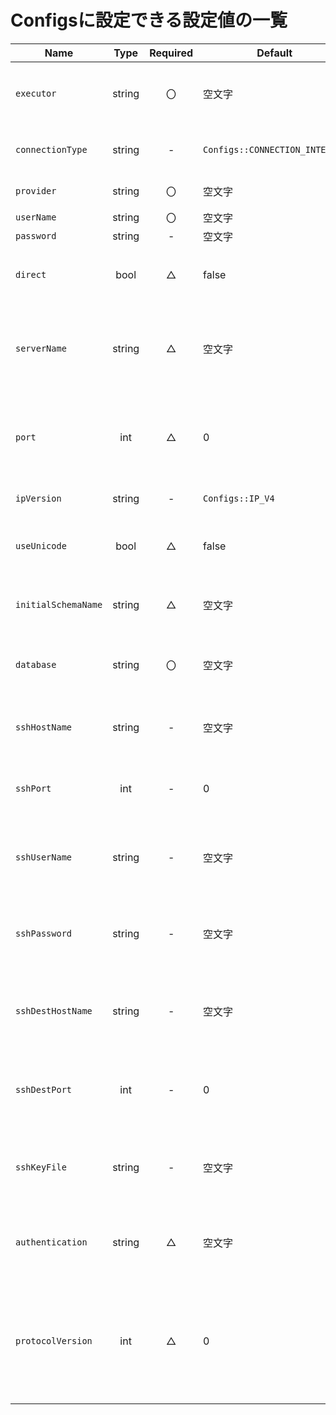 # Configsに設定できる設定値の一覧

| Name | Type | Required | Default | Description |
| --- | :---: | :---: | --- | --- |
| `executor` | string | 〇 | 空文字 | `A5:SQL Mk-2`の実行プログラムのパスを指定します。<br>コマンドラインユーティリティ版を指定してください。 |
| `connectionType` | string | - | `Configs::CONNECTION_INTERNAL` | `Configs::CONNECTION_INTERNAL`のみ。<br>OLEDBには対応していません。 |
| `provider` | string | 〇 | 空文字 | プロバイダ(`Configs::PROVIDER_xx`)を指定します。 |
| `userName` | string | 〇 | 空文字 | ユーザー名を指定します。 |
| `password` | string | - | 空文字 | パスワードを指定します。 |
| `direct` | bool | △ | false | TRUE : 直接接続<br>FALSE : OCI経由での接続<br>以下のプロバイダで使用します。<br>`Oracle` |
| `serverName` | string | △ | 空文字 | データベースサーバを指定します。<br>以下のプロバイダで使用します。<br>`Db2`, `SQL Server`, `PostgreSQL`, `MySQL`, `Interbase`<br>また、プロバイダが`Oracle`で直接接続である場合にも使用します。 |
| `port` | int | △ | 0 | ポート番号を指定します。<br>以下のプロバイダで使用します。<br>`Db2`, `SQL Server`, `PostgreSQL`, `MySQL`, `Interbase`<br>また、プロバイダが`Oracle`で直接接続である場合にも使用します。 |
| `ipVersion` | string | - | `Configs::IP_V4` | 利用するIPバージョン(`Configs::IP_xx`)を指定します。|
| `useUnicode` | bool | △ | false | TRUE : unicodeを使用する<br>FALSE : unicodeを使用しない<br>以下のプロバイダで使用します。<br>`Oracle`, `MySQL` |
| `initialSchemaName` | string | △ | 空文字 | 初期スキーマ名を指定します。<br>以下のプロバイダで使用します。<br>`Oracle`, `Db2`, `SQL Server`, `MySQL`, `PostgreSQL` |
| `database` | string | 〇 | 空文字 | 接続するデータベースを指定します。<br>`SQLite`, `Access`ではファイル名を指定してください。 |
| `sshHostName` | string | - | 空文字 | SSHホスト名を指定します。<br>`sshHostName`, `sshPort`, `sshUserName`, `sshPassword`が全て指定されている場合に使用可能です。 |
| `sshPort` | int | - | 0 | SSHポート番号を指定します。<br>`sshHostName`, `sshPort`, `sshUserName`, `sshPassword`が全て指定されている場合に使用可能です。 |
| `sshUserName` | string | - | 空文字 | SSHサーバでのユーザ名を指定します。<br>`sshHostName`, `sshPort`, `sshUserName`, `sshPassword`が全て指定されている場合に使用可能です。 |
| `sshPassword` | string | - | 空文字 | SSHサーバでのパスワードを指定します。<br>`sshHostName`, `sshPort`, `sshUserName`, `sshPassword`が全て指定されている場合に使用可能です。 |
| `sshDestHostName` | string | - | 空文字 | SSHホストからの転送先ホスト名を指定します。<br>`sshDestHostName`, `sshDestPort`が全て指定されている場合に使用可能です。 |
| `sshDestPort` | int | - | 0 | SSHホストからの転送先ポート番号を指定します。<br>`sshDestHostName`, `sshDestPort`が全て指定されている場合に使用可能です。 |
| `sshKeyFile` | string | - | 空文字 | SSH時に使用する秘密鍵ファイルのパスを指定します。<br>`sshHostName`, `sshPort`, `sshUserName`, `sshPassword`が全て指定されている場合に使用可能です。 |
| `authentication` | string | △ | 空文字 | 認証方法(`Configs::AUTHENTICATION_xx`)を指定します。<br>以下のプロバイダで使用します。<br>`MySQL` |
| `protocolVersion` | int | △ | 0 | プロトコルバージョン(`Configs::PROTOCOL_VERSION_xx`)を指定します。<br>以下のプロバイダで使用します。<br>`PostgreSQL`<br>version < 7.4 : Configs::PROTOCOL_VERSION_20<br>version >= 7.4 : Configs::PROTOCOL_VERSION_30 |
